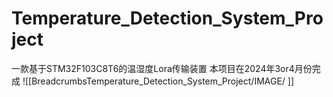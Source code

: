 # Temperature_Detection_System_Project
一款基于STM32F103C8T6的温湿度Lora传输装置
本项目在2024年3or4月份完成
![[BreadcrumbsTemperature_Detection_System_Project/IMAGE/
]]
